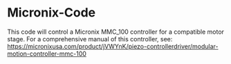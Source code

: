 # Micronix-Code
This code will control a Micronix MMC_100 controller for a compatible motor stage. 
For a comprehensive manual of this controller, see: https://micronixusa.com/product/jVWYnK/piezo-controllerdriver/modular-motion-controller-mmc-100
